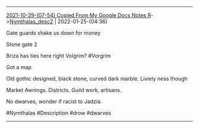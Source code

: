 ---
---

***
[2021-10-29-(07-54) Copied From My Google Docs Notes R](../../sessions/notes_brian/2021-10-29-(07-54)%20Copied%20From%20My%20Google%20Docs%20Notes%20R.md)->[Nymthalas_desc2](Insights/Attach/Nymthalas_desc2.md) | 2022-01-25-(04:36)


Gate guards shake us down for money

  
Stone gate 2

  
Briza has ties here right Volgrim?
#Vorgrim 
  

Got a map

  

Old gothic designed, black stone, curved dark marble. Liviely ness though

  

Market Awnings. Districts. Guild work, artisans.

  

No dwarves, wonder if racist to Jadzia.


#Nymthalas #Description #drow #dwarves
***
